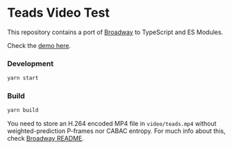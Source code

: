 Teads Video Test
================

This repository contains a port of [Broadway](https://github.com/mbebenita/Broadway) to TypeScript and ES Modules.

Check the [demo here](https://kube.github.io/video).

### Development
```sh
yarn start
```

### Build
```sh
yarn build
```

You need to store an H.264 encoded MP4 file in `video/teads.mp4` without weighted-prediction P-frames nor CABAC entropy. For much info about this, check [Broadway README](https://github.com/mbebenita/Broadway#encoding-video).
